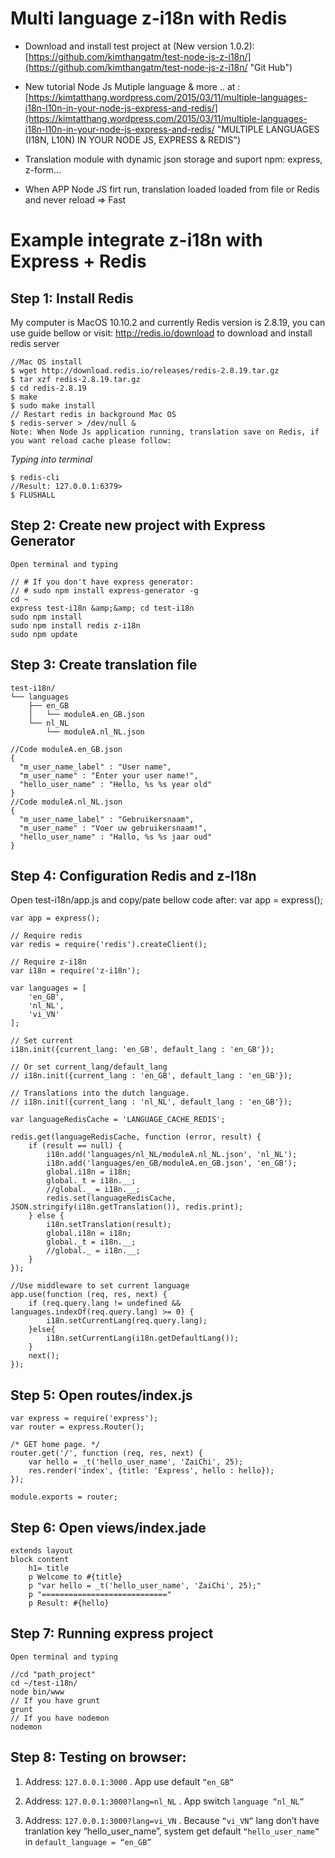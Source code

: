 # Multi language z-i18n with Redis

* Download and install test project at (New version 1.0.2): [https://github.com/kimthangatm/test-node-js-z-i18n/](https://github.com/kimthangatm/test-node-js-z-i18n/ "Git Hub")

* New tutorial Node Js Mutiple language & more .. at : [https://kimtatthang.wordpress.com/2015/03/11/multiple-languages-i18n-l10n-in-your-node-js-express-and-redis/](https://kimtatthang.wordpress.com/2015/03/11/multiple-languages-i18n-l10n-in-your-node-js-express-and-redis/ "MULTIPLE LANGUAGES (I18N, L10N) IN YOUR NODE JS, EXPRESS & REDIS")

* Translation module with dynamic json storage and suport npm: express, z-form...

* When APP Node JS firt run, translation loaded loaded from file or Redis and never reload => Fast

# Example integrate z-i18n with Express + Redis

## Step 1: Install Redis
My computer is MacOS 10.10.2 and currently Redis version is 2.8.19, you can use guide bellow or visit: http://redis.io/download to download and install redis server

```
//Mac OS install
$ wget http://download.redis.io/releases/redis-2.8.19.tar.gz
$ tar xzf redis-2.8.19.tar.gz
$ cd redis-2.8.19
$ make
$ sudo make install
// Restart redis in background Mac OS
$ redis-server > /dev/null &
Note: When Node Js application running, translation save on Redis, if you want reload cache please follow:
```

*Typing into terminal*

```
$ redis-cli
//Result: 127.0.0.1:6379>
$ FLUSHALL
```

## Step 2: Create new project with Express Generator

`Open terminal and typing`

```
// # If you don't have express generator:
// # sudo npm install express-generator -g
cd ~
express test-i18n &amp;&amp; cd test-i18n
sudo npm install
sudo npm install redis z-i18n
sudo npm update
```

## Step 3: Create translation file

```
test-i18n/
└── languages
    ├── en_GB
    │   └── moduleA.en_GB.json
    └── nl_NL
        └── moduleA.nl_NL.json
 
//Code moduleA.en_GB.json
{
  "m_user_name_label" : "User name",
  "m_user_name" : "Enter your user name!",
  "hello_user_name" : "Hello, %s %s year old"
}
//Code moduleA.nl_NL.json
{
  "m_user_name_label" : "Gebruikersnaam",
  "m_user_name" : "Voer uw gebruikersnaam!",
  "hello_user_name" : "Hallo, %s %s jaar oud"
}
```

## Step 4: Configuration Redis and z-I18n
Open test-i18n/app.js and copy/pate bellow code after: var app = express();

```
var app = express();

// Require redis
var redis = require('redis').createClient();
 
// Require z-i18n
var i18n = require('z-i18n');
 
var languages = [
    'en_GB',
    'nl_NL',
    'vi_VN'
];
 
// Set current
i18n.init({current_lang: 'en_GB', default_lang : 'en_GB'});
 
// Or set current_lang/default_lang
// i18n.init({current_lang : 'en_GB', default_lang : 'en_GB'});
 
// Translations into the dutch language.
// i18n.init({current_lang : 'nl_NL', default_lang : 'en_GB'});
 
var languageRedisCache = 'LANGUAGE_CACHE_REDIS';
 
redis.get(languageRedisCache, function (error, result) {
    if (result == null) {
        i18n.add('languages/nl_NL/moduleA.nl_NL.json', 'nl_NL');
        i18n.add('languages/en_GB/moduleA.en_GB.json', 'en_GB');
        global.i18n = i18n;
        global._t = i18n.__;
        //global._ = i18n.__;
        redis.set(languageRedisCache, JSON.stringify(i18n.getTranslation()), redis.print);
    } else {
        i18n.setTranslation(result);
        global.i18n = i18n;
        global._t = i18n.__;
        //global._ = i18n.__;
    }
});
 
//Use middleware to set current language
app.use(function (req, res, next) {
    if (req.query.lang != undefined && languages.indexOf(req.query.lang) >= 0) {
        i18n.setCurrentLang(req.query.lang);
    }else{
        i18n.setCurrentLang(i18n.getDefaultLang());
    }
    next();
});
```

## Step 5: Open routes/index.js

```
var express = require('express');
var router = express.Router();
 
/* GET home page. */
router.get('/', function (req, res, next) {
    var hello = _t('hello_user_name', 'ZaiChi', 25);
    res.render('index', {title: 'Express', hello : hello});
});
 
module.exports = router;
```

## Step 6: Open views/index.jade

```
extends layout
block content
    h1= title
    p Welcome to #{title}
    p "var hello = _t('hello_user_name', 'ZaiChi', 25);"
    p "============================"
    p Result: #{hello}
```

## Step 7: Running express project

`Open terminal and typing`

```
//cd "path_project"
cd ~/test-i18n/
node bin/www
// If you have grunt
grunt
// If you have nodemon
nodemon
```

## Step 8: Testing on browser:

1. Address: `127.0.0.1:3000` . App use default `“en_GB”`

2. Address: `127.0.0.1:3000?lang=nl_NL` . App switch `language “nl_NL”`

3. Address: `127.0.0.1:3000?lang=vi_VN` . Because `“vi_VN”` lang don’t have tranlation key “hello_user_name”, system get default `“hello_user_name”` in `default_language = “en_GB”`



